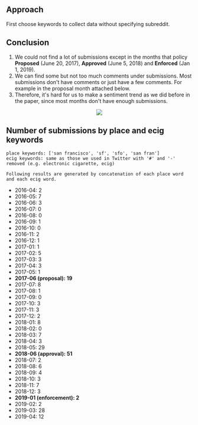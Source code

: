 ## Approach
First choose keywords to collect data without specifying subreddit.

## Conclusion
1. We could not find a lot of submissions except in the months that policy 
**Proposed** (June 20, 2017), **Approved** (June 5, 2018) and **Enforced** (Jan 1, 2019). 
1. We can find some but not too much comments under submissions. Most submissions don't have comments or just have a few comments. For example in the proposal month attached below. 
1. Therefore, it's hard for us to make a sentiment trend as we did before in the paper, since most months don't have enough submissions.

  <p align="center">
    <img src="https://github.com/meettyj/Alcohol-on-Twitter/raw/master/reddit/screenshots/place_and_ecig_keywords_collection_2017-06.png" />
  </p>



## Number of submissions by place and ecig keywords
```
place keywords: ['san francisco', 'sf', 'sfo', 'san fran']
ecig keywords: same as those we used in Twitter with '#' and '-' removed (e.g. electronic cigarette, ecig)

Following results are generated by concatenation of each place word and each ecig word.
```
- 2016-04: 2
- 2016-05: 7
- 2016-06: 3
- 2016-07: 0
- 2016-08: 0
- 2016-09: 1
- 2016-10: 0
- 2016-11: 2
- 2016-12: 1
- 2017-01: 1
- 2017-02: 5
- 2017-03: 3
- 2017-04: 3
- 2017-05: 1
- **2017-06 (proposal): 19**
- 2017-07: 8
- 2017-08: 1
- 2017-09: 0
- 2017-10: 3
- 2017-11: 3
- 2017-12: 2
- 2018-01: 8
- 2018-02: 0
- 2018-03: 7
- 2018-04: 3
- 2018-05: 29
- **2018-06 (approval): 51**
- 2018-07: 2
- 2018-08: 6
- 2018-09: 4
- 2018-10: 3
- 2018-11: 7
- 2018-12: 3
- **2019-01 (enforcement): 2**
- 2019-02: 2
- 2019-03: 28
- 2019-04: 12


